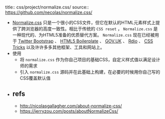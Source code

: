 title:: css/project/normalize.css/
source:: https://github.com/necolas/normalize.css/
- [Normalize.css](http://necolas.github.io/normalize.css/) 只是一个很小的CSS文件，但它在默认的HTML元素样式上提供了跨浏览器的高度一致性。相比于传统的 `CSS reset` ， `Normalize.css` 是一种现代的、为HTML5准备的优质替代方案。 `Normalize.css` 现在已经被用于 [Twitter Bootstrap](http://getbootstrap.com/) 、 [HTML5 Boilerplate](http://html5boilerplate.com/) 、 [GOV.UK](http://www.gov.uk/) 、 [Rdio](http://www.rdio.com/) 、 [CSS Tricks](http://css-tricks.com/) 以及许许多多其他框架、工具和网站上。
- 使用
  - 将 `normalize.css` 作为你自己项目的基础CSS，自定义样式值以满足设计师的需求
  - 引入 `normalize.css` 源码并在此基础上构建，在必要的时候用你自己写的CSS覆盖默认值
- ## refs
  - http://nicolasgallagher.com/about-normalize-css/
  - https://jerryzou.com/posts/aboutNormalizeCss/